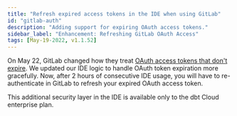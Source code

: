 ```yaml
---
title: "Refresh expired access tokens in the IDE when using GitLab"
id: "gitlab-auth"
description: "Adding support for expiring OAuth access tokens."
sidebar_label: "Enhancement: Refreshing GitLab OAuth Access"
tags: [May-19-2022, v1.1.52]
---
```


On May 22, GitLab changed how they treat [OAuth access tokens that don't expire](https://docs.gitlab.com/ee/update/deprecations.html#oauth-tokens-without-expiration). We updated our IDE logic to handle OAuth token expiration more gracefully. Now, after 2 hours of consecutive IDE usage, you will have to re-authenticate in GitLab to refresh your expired OAuth access token.

This additional security layer in the IDE is available only to the dbt Cloud enterprise plan.

